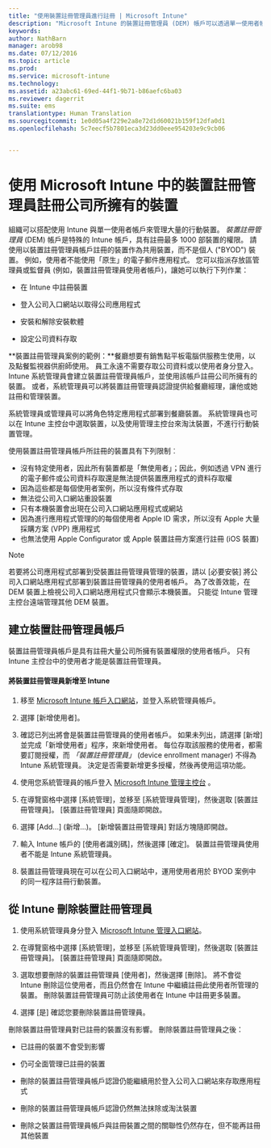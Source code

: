 ```yaml
---
title: "使用裝置註冊管理員進行註冊 | Microsoft Intune"
description: "Microsoft Intune 的裝置註冊管理員 (DEM) 帳戶可以透過單一使用者帳戶來管理大量共用且由公司所有的行動裝置。"
keywords: 
author: NathBarn
manager: arob98
ms.date: 07/12/2016
ms.topic: article
ms.prod: 
ms.service: microsoft-intune
ms.technology: 
ms.assetid: a23abc61-69ed-44f1-9b71-b86aefc6ba03
ms.reviewer: dagerrit
ms.suite: ems
translationtype: Human Translation
ms.sourcegitcommit: 1e0d05a4f229e2a8e72d1d60021b159f12dfa0d1
ms.openlocfilehash: 5c7eecf5b7801eca3d23dd0eee954203e9c9cb06


---
```



# 使用 Microsoft Intune 中的裝置註冊管理員註冊公司所擁有的裝置
組織可以搭配使用 Intune 與單一使用者帳戶來管理大量的行動裝置。 *裝置註冊管理員* (DEM) 帳戶是特殊的 Intune 帳戶，具有註冊最多 1000 部裝置的權限。 請使用以裝置註冊管理員帳戶註冊的裝置作為共用裝置，而不是個人 ("BYOD") 裝置。 例如，使用者不能使用「原生」的電子郵件應用程式。 您可以指派存放區管理員或監督員 (例如，裝置註冊管理員使用者帳戶)，讓她可以執行下列作業：

-   在 Intune 中註冊裝置

-   登入公司入口網站以取得公司應用程式

-   安裝和解除安裝軟體

-   設定公司資料存取


**裝置註冊管理員案例的範例：**餐廳想要有銷售點平板電腦供服務生使用，以及點餐監視器供廚師使用。 員工永遠不需要存取公司資料或以使用者身分登入。 Intune 系統管理員會建立裝置註冊管理員帳戶，並使用該帳戶註冊公司所擁有的裝置。 或者，系統管理員可以將裝置註冊管理員認證提供給餐廳經理，讓他或她註冊和管理裝置。

系統管理員或管理員可以將角色特定應用程式部署到餐廳裝置。 系統管理員也可以在 Intune 主控台中選取裝置，以及使用管理主控台來淘汰裝置，不進行行動裝置管理。

使用裝置註冊管理員帳戶所註冊的裝置具有下列限制︰
  - 沒有特定使用者，因此所有裝置都是「無使用者」；因此，例如透過 VPN 進行的電子郵件或公司資料存取還是無法提供裝置應用程式的資料存取權
  - 因為這些都是每個使用者案例，所以沒有條件式存取
  - 無法從公司入口網站重設裝置
  - 只有本機裝置會出現在公司入口網站應用程式或網站
  - 因為進行應用程式管理的的每個使用者 Apple ID 需求，所以沒有 Apple 大量採購方案 (VPP) 應用程式
  - 也無法使用 Apple Configurator 或 Apple 裝置註冊方案進行註冊 (iOS 裝置)

> [!NOTE]
> 若要將公司應用程式部署到受裝置註冊管理員管理的裝置，請以 [必要安裝] 將公司入口網站應用程式部署到裝置註冊管理員的使用者帳戶。
> 為了改善效能，在 DEM 裝置上檢視公司入口網站應用程式只會顯示本機裝置。 只能從 Intune 管理主控台遠端管理其他 DEM 裝置。

## 建立裝置註冊管理員帳戶
裝置註冊管理員帳戶是具有註冊大量公司所擁有裝置權限的使用者帳戶。 只有 Intune 主控台中的使用者才能是裝置註冊管理員。

#### 將裝置註冊管理員新增至 Intune

1.  移至 [Microsoft Intune 帳戶入口網站](http://go.microsoft.com/fwlink/?LinkId=698854)，並登入系統管理員帳戶。

2.  選擇 [新增使用者]。

3.  確認已列出將會是裝置註冊管理員的使用者帳戶。 如果未列出，請選擇 [新增] 並完成「新增使用者」程序，來新增使用者。 每位存取該服務的使用者，都需要訂閱授權，而 *「裝置註冊管理員」* (device enrollment manager) 不得為 Intune 系統管理員。 決定是否需要新增更多授權，然後再使用這項功能。

4.  使用您系統管理員的帳戶登入 [Microsoft Intune 管理主控台](http://manage.microsoft.com) 。

5.  在導覽窗格中選擇 [系統管理]，並移至 [系統管理員管理]，然後選取 [裝置註冊管理員]。 [裝置註冊管理員] 頁面隨即開啟。

6.  選擇 [Add…] (新增...)。 [新增裝置註冊管理員]  對話方塊隨即開啟。

7.  輸入 Intune 帳戶的 [使用者識別碼]，然後選擇 [確定]。 裝置註冊管理員使用者不能是 Intune 系統管理員。

8.  裝置註冊管理員現在可以在公司入口網站中，運用使用者用於 BYOD 案例中的同一程序註冊行動裝置。

## 從 Intune 刪除裝置註冊管理員

1.  使用系統管理員身分登入 [Microsoft Intune 管理入口網站](http://manage.microsoft.com)。

2.  在導覽窗格中選擇 [系統管理]，並移至 [系統管理員管理]，然後選取 [裝置註冊管理員]。 [裝置註冊管理員] 頁面隨即開啟。

3.  選取想要刪除的裝置註冊管理員 [使用者]，然後選擇 [刪除]。 將不會從 Intune 刪除這位使用者，而且仍然會在 Intune 中繼續註冊此使用者所管理的裝置。 刪除裝置註冊管理員可防止該使用者在 Intune 中註冊更多裝置。

4.  選擇 [是] 確認您要刪除裝置註冊管理員。

刪除裝置註冊管理員對已註冊的裝置沒有影響。 刪除裝置註冊管理員之後：

-   已註冊的裝置不會受到影響

-   仍可全面管理已註冊的裝置

-   刪除的裝置註冊管理員帳戶認證仍能繼續用於登入公司入口網站來存取應用程式

-   刪除的裝置註冊管理員帳戶認證仍然無法抹除或淘汰裝置

-   刪除之裝置註冊管理員帳戶與註冊裝置之間的關聯性仍然存在，但不能再註冊其他裝置



<!--HONumber=Jul16_HO3-->


